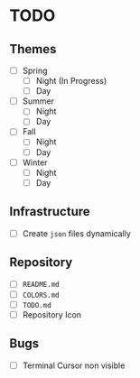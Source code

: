 # TODO

## Themes

- [ ] Spring
  - [ ] Night (In Progress)
  - [ ] Day
- [ ] Summer
  - [ ] Night
  - [ ] Day
- [ ] Fall
  - [ ] Night
  - [ ] Day
- [ ] Winter
  - [ ] Night
  - [ ] Day

## Infrastructure

- [ ] Create `json` files dynamically

## Repository

- [ ] `README.md`
- [ ] `COLORS.md`
- [ ] `TODO.md`
- [ ] Repository Icon

## Bugs

- [ ] Terminal Cursor non visible
